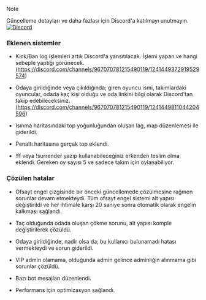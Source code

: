 > [!NOTE]
> Güncelleme detayları ve daha fazlası için Discord'a katılmayı unutmayın. [![Discord](https://img.shields.io/badge/Discord-%237289DA.svg?logo=discord&logoColor=white)](https://discord.gg/haxscipt) 

### Eklenen sistemler

- Kick/Ban log işlemleri artık Discord'a yansıtılacak. İşlemi yapan ve hangi sebeple yaptığı görünecek. (https://discord.com/channels/967070781215490119/1241449372919529574)

- Odaya girildiğinde veya çıkıldığında; giren oyuncu ismi, takımlardaki oyuncular, odada kaç kişi olduğu ve oda linkini bilgi olarak Discord'tan takip edebileceksiniz. (https://discord.com/channels/967070781215490119/1241449811044204596)

- Isınma haritasındaki top yoğunluğundan oluşan lag, map düzenlemesi ile giderildi.

- Penaltı haritasına gerçek top eklendi.

- !ff veya !surrender yazıp kullanabileceğiniz erkenden teslim olma eklendi. Gereken oy sayısı 5 ve sadece takım için oylanabiliyor.


### Çözülen hatalar

- Ofsayt engel çizgisinde bir önceki güncellemede çözülmesine rağmen sorunlar devam etmekteydi. Tüm ofsayt engel sistemi alt yapısı değiştirildi ve her ihtimale karşı 20 saniye sonra otomatik olarak engelin kalkması sağlandı.

- Taç olduğunda odada oluşan çökme sorunu, alt yapısı komple değiştirilerek çözüldü.

- Odaya girildiğinde, nadir olsa da; bu kullanıcı bulunamadı hatası vermekteydi ve sorun giderildi.

- VIP admin olamama, olduğunda admin gelince adminliğin alınmama gibi sorunlar çözüldü.

- Bazı bot mesajları düzenlendi.

- Performans için optimizasyon sağlandı.
